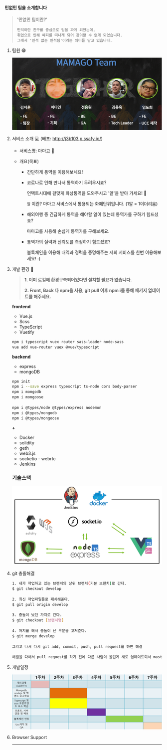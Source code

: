 #### 민없민 팀을 소개합니다

> '민없민 팀이란?'
>
> ```
> 민석이란 친구를 중심으로 팀을 짜게 되었는데,
> 취업으로 인해 싸피를 떠나게 되어 같이할 수 없게 되었습니다.
> 그래서 '민석 없는 민석팀'이라는 의미를 담고 있습니다.
> ```

1. 팀원 :grin: 

   ![image-20200921121329085](README.assets/image-20200921121329085.png)

2. 서비스 소개 :computer: (배포: http://j3b103.p.ssafy.io/)

   - 서비스명: 마마고 :baby_chick: 

   - 개요(목표)

     - 간단하게 통역을 이용해보세요!

     - 코로나로 인해 만나서 통역하기 두려우시죠?

       언택트시대에 걸맞게 화상통역을 도와주시고 '알'을 받아 가세요! :egg: 

       `알` 이란? 마마고 서비스에서 통용되는 화폐단위입니다. (1알 = 1이더리움)

     - 해외여행 중 긴급하게 통역을 해야할 일이 있는데 통역가를 구하기 힘드셨죠?
     
        마마고를 사용해 손쉽게 통역가를 구해보세요.
     
     - 통역가의 실력과 신뢰도를 측정하기 힘드셨죠?
     
       블록체인을 이용해 내역과 경력을 증명해주는 저희 서비스를 한번 이용해보세요! :)

3. 개발 환경 :page_with_curl:  

   > **1. 이미 로컬에 환경구축되어있다면 설치할 필요가 없습니다.**
   >
   > **2. Front, Back 다 npm을 사용, git pull 이후 npm i를 통해 패키지 업데이트를 해주세요.**

   **frontend**

   - Vue.js
   - Scss
   - TypeScript
   - Vuetify

   ```bash
   npm i typescript vuex router sass-loader node-sass
   vue add vue-router vuex @vue/typescript
   ```

   **backend**

   - express
   - mongoDB

   ```bash
   npm init
   npm i --save express typescript ts-node cors body-parser
   npm i mongodb
   npm i mongoose
   
   npm i @types/node @types/express nodemon
   npm i @types/mongodb
   npm i @types/mongoose
   ```

   

   **+**

   - Docker
   - solidity
   - geth
   - web3.js
   - socketio - webrtc
   - Jenkins

   

   ### 기술스택

   ![image-20200924223815122](README.assets/image-20200924223815122.png)

4. git 충돌해결

   ```bash
   1. 내가 작업하고 있는 브랜치의 상위 브랜치(기본 브랜치)로 간다.
   $ git checkout develop
   
   2. 최신 작업파일들로 패치해준다.
   $ git pull origin develop
   
   3. 충돌이 났던 가지로 간다.
   $ git checkout [브랜치명]
   
   4. 머지를 해서 충돌이 난 부분을 고쳐준다.
   $ git merge develop
   
   그리고 나서 다시 git add, commit, push, pull request를 하면 해결
   
   해결을 다해서 pull request를 하기 전에 다른 사람이 올린게 새로 업데이트되서 master가 변경된다면 다시 충돌
   ```

5. 개발일정

   ![image-20200924230052301](README.assets/image-20200924230052301.png)

6. Browser Support

   <hr>

   



